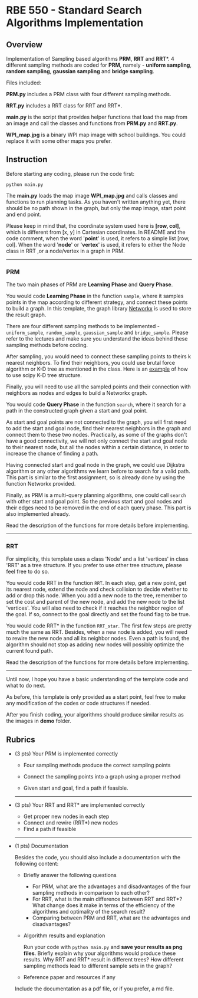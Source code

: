 # RBE 550 - Standard Search Algorithms Implementation

## Overview

Implementation of Sampling based algorithms **PRM**, **RRT** and **RRT***. 
4 different sampling methods are coded for **PRM**, namely - **uniform sampling**, **random sampling**, **gaussian sampling** and **bridge sampling**.


Files included:

**PRM.py** includes a PRM class with four different sampling methods.

**RRT.py** includes a RRT class for RRT and RRT*.

**main.py** is the script that provides helper functions that load the map from an image and call the classes and functions from **PRM.py** and **RRT.py**.

**WPI_map.jpg** is a binary WPI map image with school buildings. You could replace it with some other maps you prefer.

## Instruction

Before starting any coding, please run the code first:

`python main.py`

The **main.py** loads the map image **WPI_map.jpg** and calls classes and functions to run planning tasks. As you haven't written anything yet, there should be no path shown in the graph, but only the map image, start point and end point.

Please keep in mind that, the coordinate system used here is **[row, col]**, which is different from [x, y] in Cartesian coordinates. In README and the code comment, when the word '**point**' is used, it refers to a simple list [row, col]. When the word '**node**' or '**vertex**' is used, it refers to either the Node class in RRT ,or a node/vertex in a graph in PRM. 

---

### PRM

The two main phases of PRM are **Learning Phase** and **Query Phase**. 

You would code **Learning Phase** in the function `sample`, where it samples points in the map according to different strategy, and connect these points to build a graph. In this template, the graph library [Networkx](https://networkx.org/documentation/stable/) is used to store the result graph. 

There are four different sampling methods to be implemented - `uniform_sample`, `random_sample`, `gaussian_sample` and `bridge_sample`. Please refer to the lectures and make sure you understand the ideas behind these sampling methods before coding. 

After sampling, you would need to connect these sampling points to theirs k nearest neighbors. To find their neighbors, you could use brutal force algorithm or K-D tree as mentioned in the class. Here is an [example](https://stackoverflow.com/questions/13796782/networkx-random-geometric-graph-implementation-using-k-d-trees) of how to use scipy K-D tree structure. 

Finally, you will need to use all the sampled points and their connection with neighbors as nodes and edges to build a Networkx graph.

You would code **Query Phase** in the function `search`, where it search for a path in the constructed graph given a start and goal point.

As start and goal points are not connected to the graph, you will first need to add the start and goal node, find their nearest neighbors in the graph and connect them to these two nodes. Practically, as some of the graphs don't have a good connectivity, we will not only connect the start and goal node to their nearest node, but all the nodes within a certain distance, in order to increase the chance of finding a path.

Having connected start and goal node in the graph, we could use Dijkstra algorithm or any other algorithms we learn before to search for a valid path. This part is similar to the first assignment, so is already done by using the function Networkx provided.

Finally, as PRM is a multi-query planning algorithms, one could call `search` with other start and goal point. So the previous start and goal nodes and their edges need to be removed in the end of each query phase. This part is also implemented already.

Read the description of the functions for more details before implementing.

---

### RRT

For simplicity, this template uses a class 'Node' and a list 'vertices' in class 'RRT' as a tree structure. If you prefer to use other tree structure, please feel free to do so.

You would code RRT in the function `RRT`. In each step, get a new point, get its nearest node, extend the node and check collision to decide whether to add or drop this node. When you add a new node to the tree, remember to set the cost and parent of the new node, and add the new node to the list 'vertices'. You will also need to check if it reaches the neighbor region of the goal. If so, connect to the goal directly and set the found flag to be true.

You would code RRT* in the function `RRT_star`. The first few steps are pretty much the same as RRT. Besides, when a new node is added, you will need to rewire the new node and all its neighbor nodes. Even a path is found, the algorithm should not stop as adding new nodes will possibly optimize the current  found path.

Read the description of the functions for more details before implementing.

---

Until now, I hope you have a basic understanding of the template code and what to do next. 

As before, this template is only provided as a start point, feel free to make any modification of the codes or code structures if needed.

After you finish coding, your algorithms should produce similar results as the images in **demo** folder.

## Rubrics

- (3 pts) Your PRM is implemented correctly

  - Four sampling methods produce the correct sampling points
  - Connect the sampling points into a graph using a proper method
  
  - Given start and goal, find a path if feasible.
  
  ---
- (3 pts) Your RRT and RRT* are implemented correctly

  - Get proper new nodes in each step
  - Connect and rewire (RRT*) new nodes
  - Find a path if feasible

  ---

- (1 pts) Documentation

  Besides the code, you should also include a documentation with the following content:

  - Briefly answer the following questions

    - For PRM, what are the advantages and disadvantages of the four sampling methods in comparison to each other?
    - For RRT, what is the main difference between RRT and RRT*? What change does it make in terms of the efficiency of the algorithms and optimality of the search result?
    - Comparing between PRM and RRT, what are the advantages and disadvantages?
    
  - Algorithm results and explanation
    
    Run your code with `python main.py` and **save your results as png files**. Briefly explain why your algorithms would produce these results. Why RRT and RRT* result in different trees? How different sampling methods lead to different sample sets in the graph?
    
  - Reference paper and resources if any
  
  Include the documentation as a pdf file, or if you prefer, a md file.
  
  

